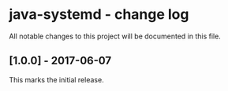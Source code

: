 # java-systemd - change log

All notable changes to this project will be documented in this file.

## [1.0.0] - 2017-06-07

This marks the initial release.
